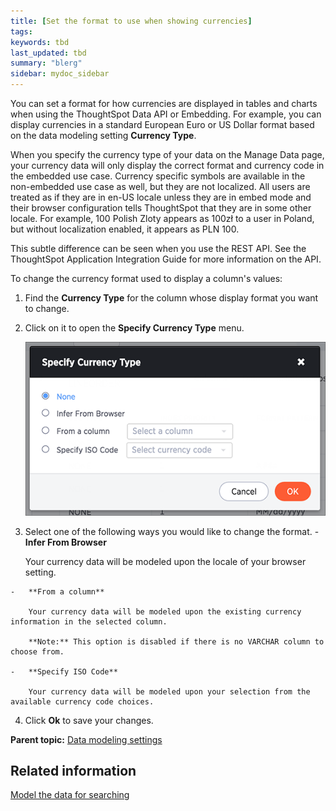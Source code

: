 ```yaml
---
title: [Set the format to use when showing currencies]
tags: 
keywords: tbd
last_updated: tbd
summary: "blerg"
sidebar: mydoc_sidebar
---
```

You can set a format for how currencies are displayed in tables and charts when using the ThoughtSpot Data API or Embedding. For example, you can display currencies in a standard European Euro or US Dollar format based on the data modeling setting **Currency Type**.

When you specify the currency type of your data on the Manage Data page, your currency data will only display the correct format and currency code in the embedded use case. Currency specific symbols are available in the non-embedded use case as well, but they are not localized. All users are treated as if they are in en-US locale unless they are in embed mode and their browser configuration tells ThoughtSpot that they are in some other locale. For example, 100 Polish Zloty appears as 100zł to a user in Poland, but without localization enabled, it appears as PLN 100.

This subtle difference can be seen when you use the REST API. See the ThoughtSpot Application Integration Guide for more information on the API.

To change the currency format used to display a column's values:

1.   Find the **Currency Type** for the column whose display format you want to change.
2.   Click on it to open the **Specify Currency Type** menu.

     ![](../../images/specify_currency_type.png "Specify Currency Type")

3.   Select one of the following ways you would like to change the format.
    -   **Infer From Browser**

        Your currency data will be modeled upon the locale of your browser setting.

    -   **From a column**

        Your currency data will be modeled upon the existing currency information in the selected column.

        **Note:** This option is disabled if there is no VARCHAR column to choose from.

    -   **Specify ISO Code**

        Your currency data will be modeled upon your selection from the available currency code choices.

4.   Click **Ok** to save your changes.

**Parent topic:** [Data modeling settings](../../admin/data_modeling/data_modeling_settings.html)

## Related information  


[Model the data for searching](semantic_modeling.html#)
